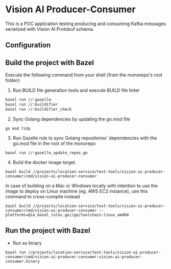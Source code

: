 # Vision AI Producer-Consumer
This is a POC application testing producing and consuming Kafka messages serialized with Vision AI Protobuf schema.

## Configuration

## Build the project with Bazel

Execute the following command from your shell (from the monorepo's root folder):

1. Run BUILD file generation tools and execute BUILD file linter

```sh
bazel run //:gazelle
bazel run //:buildifier
bazel run //:buildifier_check
```

2. Sync Golang dependencies by updating the go.mod file

```
go mod tidy
```

3. Run Gazelle rule to sync Golang repositories' dependencies with the go.mod file in the root of the monorepo

```
bazel run //:gazelle_update_repos_go
```

4. Build the docker image target.

```
bazel build //projects/location-service/test-tools/vision-ai-producer-consumer/cmd/vision-ai-producer-consumer
```

In case of building on a Mac or Windows locally with intention to use the image to deploy on Linux machine (eg. AWS EC2
instance), use this command to cross-compile instead

```
bazel build //projects/location-service/test-tools/vision-ai-producer-consumer/cmd/vision-ai-producer-consumer --platforms=@io_bazel_rules_go//go/toolchain:linux_amd64 
```

## Run the project with Bazel

* Run as binary

```
bazel run //projects/location-service/test-tools/vision-ai-producer-consumer/cmd/vision-ai-producer-consumer:vision-ai-producer-consumer.binary
```
